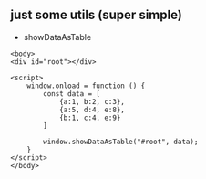 ## just some utils (super simple)
* showDataAsTable
```
<body>
<div id="root"></div>

<script>
    window.onload = function () {
        const data = [
            {a:1, b:2, c:3},
            {a:5, d:4, e:8},
            {b:1, c:4, e:9}
        ]

        window.showDataAsTable("#root", data);
    }
</script>
</body>
```